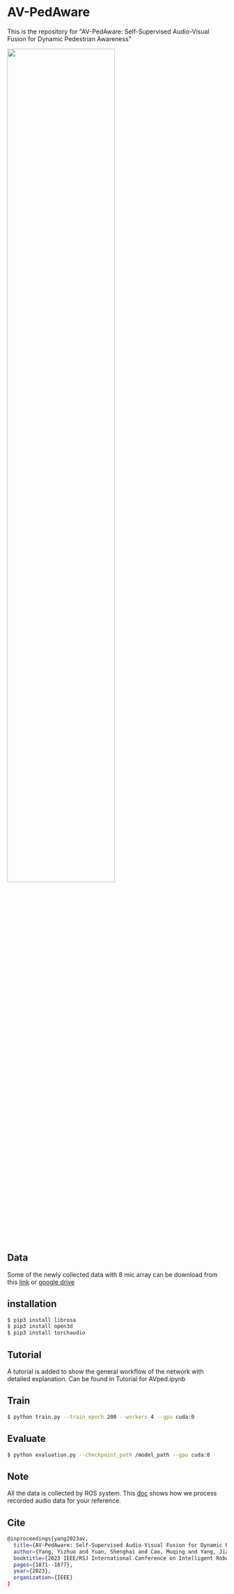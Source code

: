 # AV-PedAware

This is the repository for "AV-PedAware: Self-Supervised Audio-Visual Fusion for Dynamic Pedestrian Awareness"

<img src="https://github.com/yizhuoyang/AV-PedAware/blob/main/figs/detection_result.gif" width="70%">

## Data
Some of the newly collected data with 8 mic array can be download from this [link](https://pan.baidu.com/s/1VzQnecSW_UPeBkFju6Zf9A?pwd=2024) or [google drive](https://drive.google.com/drive/folders/1nPTepGdy6jtVHSYqUx5XLJW_u6YSFxYd?usp=drive_link)

## installation
```bash
$ pip3 install librosa
$ pip3 install open3d
$ pip3 install torchaudio
```

## Tutorial
A tutorial is added to show the general workflow of the network with detailed explanation. Can be found in Tutorial for AVped.ipynb

## Train
```bash
$ python train.py --train_epoch 200 --workers 4 --gpu cuda:0
```
## Evaluate
```bash
$ python evaluation.py --checkpoint_path /model_path --gpu cuda:0 
```

## Note
All the data is collected by ROS system. This [doc](https://docs.google.com/document/d/12u2E4NLQzOtWxfTxPNV5JmIW54Tqq5v7CQbI7BGwuQw/edit?usp=sharing) shows how we process recorded audio data for your reference. 

## Cite
```bash
@inproceedings{yang2023av,
  title={AV-PedAware: Self-Supervised Audio-Visual Fusion for Dynamic Pedestrian Awareness},
  author={Yang, Yizhuo and Yuan, Shenghai and Cao, Muqing and Yang, Jianfei and Xie, Lihua},
  booktitle={2023 IEEE/RSJ International Conference on Intelligent Robots and Systems (IROS)},
  pages={1871--1877},
  year={2023},
  organization={IEEE}
}
```
